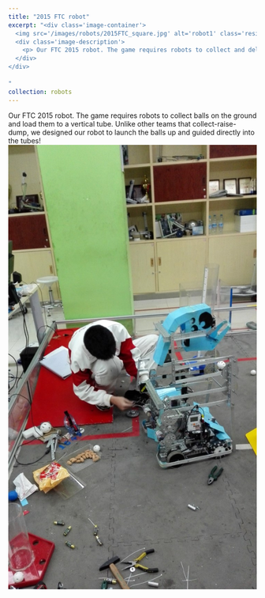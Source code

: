 ```yaml
---
title: "2015 FTC robot"
excerpt: "<div class='image-container'>
  <img src='/images/robots/2015FTC_square.jpg' alt='robot1' class='resizable-image'>
  <div class='image-description'>
    <p> Our FTC 2015 robot. The game requires robots to collect and deliver balls and cubes, then climb up a challenging ramp during the endgame </p>
  </div>
</div>

"
collection: robots
---
```

Our FTC 2015 robot. The game requires robots to collect balls on the ground and load them to a vertical tube. Unlike other teams that collect-raise-dump, we designed our robot to launch the balls up and guided directly into the tubes!
<img src='/images/robots/2015FTC.jpg'>
